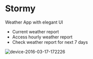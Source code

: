 # Stormy
Weather App with elegant UI
* Current weather report
* Access hourly weather report
* Check weather report for next 7 days

![device-2016-03-17-172226](https://cloud.githubusercontent.com/assets/2291553/13845318/3944161a-ec65-11e5-9f7a-25224dcf8294.png)
